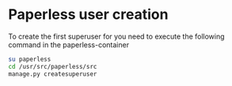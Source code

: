 # Paperless user creation

To create the first superuser for you need to execute the following command in the paperless-container

```sh
su paperless
cd /usr/src/paperless/src
manage.py createsuperuser 
```


